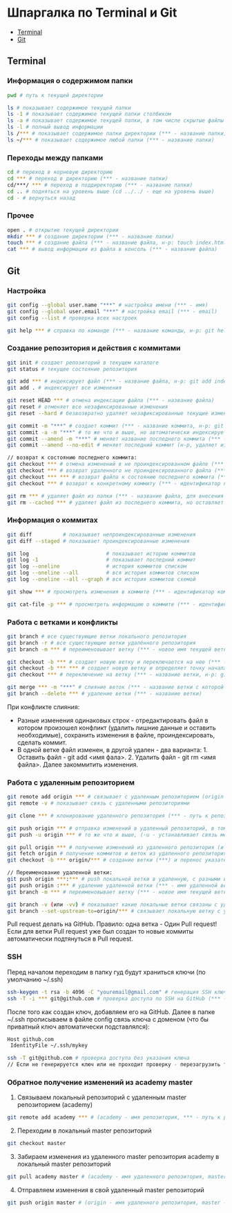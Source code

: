 # Шпаргалка по Terminal и Git

*   [Terminal](https://github.com/sokolovav2016/crib-sheets/tree/master/terminal-and-git#Terminal)
*   [Git](https://github.com/sokolovav2016/crib-sheets/tree/master/terminal-and-git#Git)


## Terminal

### Информация о содержимом папки

``` bash
pwd # путь к текущей директории

ls # показывает содержимое текущей папки
ls -1 # показывает содержимое текущей папки столбиком
ls -a # показывает содержимое текущей папки, в том числе скрытые файлы
ls -l # полный вывод информации
ls /*** # показывает содержимое папки директории (*** - название папки)
ls ~/*** # показывает содержимое любой папки (*** - название папки)
```


### Переходы между папками

``` bash
cd # переход в корневую директорию
cd *** # переход в директорию (*** - название папки)
cd/***/ *** # переход в поддиректорию (*** - название папки)
cd .. # подняться на уровень выше (cd ../../ - еще на уровень выше)
cd - # вернуться назад
```


### Прочее

``` bash
open . # открытие текущей директории
mkdir *** # создание директории (*** - название папки)
touch *** # создание файла (*** - название файла, н-р: touch index.html)
cat *** # вывод информации из файла в консоль (*** - название файла)
```

## Git

### Настройка

``` bash
git config --global user.name "***" # настройка имени (*** - имя)
git config --global user.email "***" # настройка email (*** - email)
git config --list # проверка всех настроек

git help *** # справка по команде (*** - название команды, н-р: git help checkout)
```


### Создание репозитория и действия с коммитами

``` bash
git init # создает репозиторий в текущем каталоге
git status # текущее состояние репозитория

git add *** # индексирует файл (*** - название файла, н-р: git add index.html)
git add . # индексирует все изменения

git reset HEAD *** # отмена индексации файла (*** - название файла)
git reset # отменяет все незафиксированные изменения
git reset --hard # безвозвратно удаляет незафиксированные текущие изменения из локального репозитория и из индекса

git commit -m "***" # создает коммит (*** - название коммита, н-р: git commit -m "First Commit")
git commit -a -m "***" # то же что и выше, но автоматически индексирует измененный файл (не работает при удалении/добавлении файла)
git commit --amend -m "***" # меняет название последнего коммита (*** - название коммита)
git commit --amend --no-edit # меняет последний коммит (н-р, удаляет из коммита файл если было применено git rm ***)

// возврат к состоянию последнего коммита:
git checkout *** # отмена изменений в не проиндексированном файле (*** - имя файла)
git checkout *** # возврат удаленного не проиндексированного файла (*** - имя файла, путь к файлу)
git checkout *** *** # возврат файла к состоянию последнего коммита (*** - идентификатор комитта, *** - путь к файлу, имя файла)
git checkout *** # возврат к конкретному коммиту (*** - идентификатор коммита)

git rm *** # удаляет файл из папки (*** - название файла, для внесения изменений в коммит выполнить: git commit --amend --no-edit)
git rm --cached *** # удаляет файл из последнего коммита, но оставляет его в папке (*** - название файла, для внесения изменений в коммит выполнить: git commit --amend --no-edit)
```


### Информация о коммитах

``` bash
git diff          # показывает непроиндексированные изменения
git diff --staged # показывает проиндексированные изменения

git log                         # показывает историю коммитов
git log -1                      # показывает последний коммит
git log --oneline               # история коммитов списком
git log --oneline --all         # вся история коммитов списком
git log --oneline --all --graph # вся история коммитов схемой

git show *** # просмотреть изменения в коммите (*** - идентификатор коммита)

git cat-file -p *** # просмотреть информацию о коммите (*** - идентификатор коммита)
```


### Работа с ветками и конфликты

``` bash
git branch # все существующие ветки локального репозитория
git branch -r # все существующие ветки удалённого репозитория
git branch -m *** # переименовывает ветку (*** - новое имя текущей ветки)

git checkout -b *** # создает новую ветку и переключается на нее (*** - название ветки)
git checkout -b *** *** # создает новую ветку и определяет точку начала (*** - название ветки, *** - идентификатор коммита)
git checkout *** # переключение на ветку (*** - название ветки, н-р: git checkout master)

git merge *** -m "***" # слияние веток (*** - название ветки с которой будет происходить слияние, *** - название слияния)
git branch --delete *** # удаление ветки (*** - название ветки)
```

При конфликте слияния:
- Разные изменения одинаковых строк - отредактировать файл в котором произошел конфликт (удалить лишние данные и оставить необходимые), сохранить изменения в файле, проиндексировать, сделать коммит.
- В одной ветке файл изменен, в другой удален - два варианта: 1. Оставить файл - git  add <имя фала>. 2. Удалить файл - git rm <имя файла>. Далее закоммитить изменения.


### Работа с удаленным репозиторием

``` bash
git remote add origin *** # связывает с удаленным репозиторием (origin - имя репозитория, *** - путь к репозиторию)
git remote -v # показывает связь с удаленными репозиториями

git clone *** # клонирование удаленного репозитория (*** - путь к репозиторию)

git push origin *** # отправка изменений в удаленный репозиторий, в том числе возможна новая ветка (origin - имя удаленного репозитория, *** - имя ветки удаленного репозитория)
git push -u origin *** # то же что и выше, (-u - устанавливает связь между локальной веткой и удаленной)

git pull origin *** # получение изменений из удаленного репозитория (и слияние с локальным) (origin - имя удаленного репозитория, *** - имя ветки удаленного репозитория)
git fetch origin # получение коммитов и веток из удаленного репозитория в локальный (без слияния с локальным)
git checkout -b *** origin/*** # создание ветки (***) и перенос указателя полученного выше на полученную ветку (***)

// Переименование удаленной ветки:
git push origin ***:*** # push локальной ветки в удаленную, с разными именами (*** - имя локальной ветки, *** - имя удаленной ветки)
git push origin :*** # удаление удаленной ветки (*** - имя удаленной ветки)
git branch -m *** # переименовывает ветку (*** - новое имя текущей ветки)

git branch -v (или -vv) # показывает какие локальные ветки связаны с удаленными
git branch --set-upstream-to=origin/*** # связывает локальную ветку с удаленной (*** - имя удаленной ветки), далее находясь в ветке достаточно писать git push / git pull и она будет синхронизироваться с удаленной веткой
```

Pull request делать на GitHub.
Правило: одна ветка - Один Pull request!
Если для ветки Pull request уже был создан то новые коммиты автоматически подтянуться в Pull request.


### SSH

Перед началом переходим в папку гуд будут храниться ключи (по умолчанию ~/.ssh)

``` bash
ssh-keygen -t rsa -b 4096 -C "youremail@gmail.com" # генерация SSH ключа
ssh -T -i *** git@github.com # проверка доступа по SSH на GitHub (*** - имя или путь/имя к приватному ключу)
```
После того как создан ключ, добавляем его на GitHub.
Далее в папке ~/.ssh прописываем в файле config связь ключа с доменом (что бы приватный ключ автоматически подставлялся):

``` bash
Host github.com
 IdentityFile ~/.ssh/mykey
```

``` bash
ssh -T git@github.com # проверка доступа без указания ключа
// Если не генерируется ключ или не проходит проверку - перезагрузить терминал или комп.
```


### Обратное получение изменений из academy master

1. Связываем локальный репозиторий с удаленным master репозиторием (academy)

``` bash
git remote add academy *** # (academy - имя репозитория, *** - путь к репозиторию)
```
2. Переходим в локальный master репозиторий

``` bash
git checkout master
```
3. Забираем изменения из удаленного master репозитория academy в локальный master репозиторий

``` bash
git pull academy master # (academy - имя удаленного репозитория, master - имя ветки удаленного репозитория)
```
4. Отправляем изменения в свой удаленный master репозиторий

``` bash
git push origin master # (origin - имя удаленного репозитория, master - имя ветки удаленного репозитория)
```
